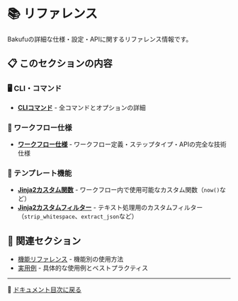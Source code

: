 # 📚 リファレンス

Bakufuの詳細な仕様・設定・APIに関するリファレンス情報です。

## 📋 このセクションの内容

### 🖥️ CLI・コマンド

- **[CLIコマンド](cli-commands.md)** - 全コマンドとオプションの詳細

### 📝 ワークフロー仕様

- **[ワークフロー仕様](workflow-specification.md)** - ワークフロー定義・ステップタイプ・APIの完全な技術仕様

### 🎨 テンプレート機能

- **[Jinja2カスタム関数](jinja2-custom-functions.md)** - ワークフロー内で使用可能なカスタム関数（`now()`など）
- **[Jinja2カスタムフィルター](jinja2-custom-filters.md)** - テキスト処理用のカスタムフィルター（`strip_whitespace`、`extract_json`など）

## 🔗 関連セクション

- [機能リファレンス](../03-features/README.md) - 機能別の使用方法
- [実用例](../06-examples/README.md) - 具体的な使用例とベストプラクティス

---

📖 [ドキュメント目次に戻る](../README.md)